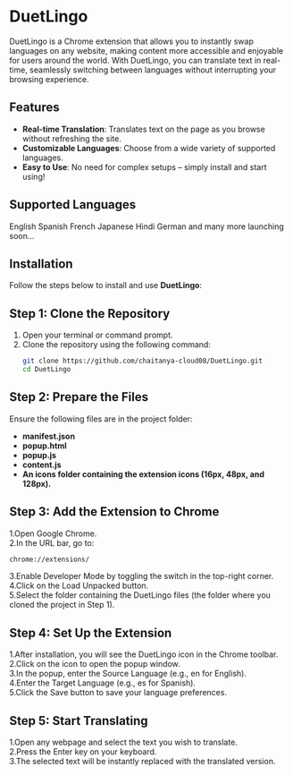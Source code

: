 # DuetLingo
DuetLingo is a Chrome extension that allows you to instantly swap languages on any website, making content more accessible and enjoyable for users around the world. With DuetLingo, you can translate text in real-time, seamlessly switching between languages without interrupting your browsing experience.

## Features
- **Real-time Translation**: Translates text on the page as you browse without refreshing the site.
- **Customizable Languages**: Choose from a wide variety of supported languages.
- **Easy to Use**: No need for complex setups – simply install and start using!

## Supported Languages
English
Spanish
French
Japanese
Hindi
German
and many more launching soon...

## Installation 
Follow the steps below to install and use **DuetLingo**:

## Step 1: Clone the Repository
1. Open your terminal or command prompt.
2. Clone the repository using the following command:
   ```bash
   git clone https://github.com/chaitanya-cloud08/DuetLingo.git
   cd DuetLingo
## Step 2: Prepare the Files
Ensure the following files are in the project folder:
- **manifest.json**
- **popup.html**
- **popup.js**
- **content.js**
- **An icons folder containing the extension icons (16px, 48px, and 128px).**

## Step 3: Add the Extension to Chrome
1.Open Google Chrome.\
2.In the URL bar, go to:

   ```bash
   chrome://extensions/
   ```
3.Enable Developer Mode by toggling the switch in the top-right corner.\
4.Click on the Load Unpacked button.\
5.Select the folder containing the DuetLingo files (the folder where you cloned the project in Step 1).

## Step 4: Set Up the Extension
1.After installation, you will see the DuetLingo icon in the Chrome toolbar.\
2.Click on the icon to open the popup window.\
3.In the popup, enter the Source Language (e.g., en for English).\
4.Enter the Target Language (e.g., es for Spanish).\
5.Click the Save button to save your language preferences.

## Step 5: Start Translating
1.Open any webpage and select the text you wish to translate.\
2.Press the Enter key on your keyboard.\
3.The selected text will be instantly replaced with the translated version.